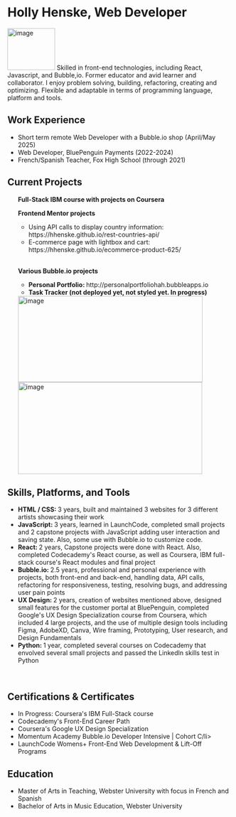 <h1>Holly Henske, Web Developer</h1> <img width="107" height="94" alt="image" src="https://github.com/user-attachments/assets/ae96f0dc-39b4-4fac-a8c4-43525cd17c70" />


<body>
Skilled in front-end technologies, including React, Javascript, and Bubble,io. Former educator and avid learner and collaborator. I enjoy problem solving, building, refactoring, creating and optimizing. Flexible and adaptable in terms of programming language, platform and tools.
 
<h2>Work Experience</h2>
<ul>
 <li>Short term remote Web Developer with a Bubble.io shop (April/May 2025)</li>
 <li>Web Developer, BluePenguin Payments (2022-2024)</li>
 <li>French/Spanish Teacher, Fox High School (through 2021)</li>
</ul>

<h2>Current Projects</h2>
<ol>
<p><strong>Full-Stack IBM course with projects on Coursera</strong></p>
<p><strong>Frontend Mentor projects</strong></p>
 <ul>
  <li>Using API calls to display country information: https://hhenske.github.io/rest-countries-api/</li>
  <li>E-commerce page with lightbox and cart: https://hhenske.github.io/ecommerce-product-625/</li>
 </ul>
 <br>
<p><strong>Various Bubble.io projects</strong></p>
<ul>
  <li><strong>Personal Portfolio: </strong> http://personalportfoliohah.bubbleapps.io</li>
  <li><strong>Task Tracker (not deployed yet, not styled yet. In progress)</strong></li>
 </ul>
 <img width="415" height="194" alt="image" src="https://github.com/user-attachments/assets/e80225a0-2088-4fdc-add8-d7e7bab5184c" />
 <img width="414" height="207" alt="image" src="https://github.com/user-attachments/assets/430e9340-1ba9-4955-8864-e622ef00a492" />
 </ol>

<h2>Skills, Platforms, and Tools</h2>
<ul>
 <li><strong>HTML / CSS: </strong>3 years, built and maintained 3 websites for 3 different artists showcasing their work</li>
 <li><strong>JavaScript: </strong>3 years, learned in LaunchCode, completed small projects and 2 capstone projects wiith JavaScript adding user interaction and saving state. Also, some use with Bubble.io to customize code.</li>
 <li><strong>React: </strong>2 years, Capstone projects were done with React. Also, completed Codecademy's React course, as well as Coursera, IBM full-stack course's React modules and final project</li>
 <li><strong>Bubble.io: </strong>2.5 years, professional and personal experience with projects, both front-end and back-end, handling data, API calls, refactoring for responsiveness, testing, resolving bugs, and addressing user pain points</li>
 <li><strong>UX Design: </strong>2 years, creation of websites mentioned above, designed small features for the customer portal at BluePenguin, completed Google's UX Design Specialization course from Coursera, which included 4 large projects, and the use of multiple design tools including Figma, AdobeXD, Canva, Wire framing, Prototyping, User research, and Design Fundamentals</li>
 <li><strong>Python: </strong>1 year, completed several courses on Codecademy that envolved several small projects and passed the LinkedIn skills test in Python</li>
</ul> 
<br />
<h2>Certifications & Certificates</h2>
<ul>
 <li>In Progress: Coursera's IBM Full-Stack course</li>
 <li>Codecademy's Front-End Career Path</li>
 <li>Coursera's Google UX Design Specialization</li>
 <li>Momentum Academy Bubble.io Developer Intensive | Cohort C/li>
 <li>LaunchCode Womens+ Front-End Web Development & Lift-Off Programs</li>
</ul>

<h2>Education</h2>
<ul>
<li>Master of Arts in Teaching, Webster University with focus in French and Spanish</li>
<li>Bachelor of Arts in Music Education, Webster University</li>
</ul>
  
</body>


